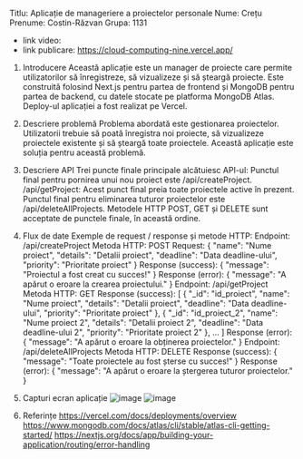 Titlu: Aplicație de manageriere a proiectelor personale
Nume: Crețu
Prenume: Costin-Răzvan
Grupa: 1131
- link video: 
- link publicare: https://cloud-computing-nine.vercel.app/
1. Introducere
Această aplicație este un manager de proiecte care permite utilizatorilor să înregistreze, să vizualizeze și să șteargă proiecte.
Este construită folosind Next.js pentru partea de frontend și MongoDB pentru partea de backend, cu datele stocate pe platforma MongoDB Atlas.
Deploy-ul aplicației a fost realizat pe Vercel.
3. Descriere problemă
Problema abordată este gestionarea proiectelor.
Utilizatorii trebuie să poată înregistra noi proiecte, să vizualizeze proiectele existente și să șteargă toate proiectele.
Această aplicație este soluția pentru această problemă.
5. Descriere API
Trei puncte finale principale alcătuiesc API-ul:
Punctul final pentru pornirea unui nou proiect este /api/createProject.
/api/getProject: Acest punct final preia toate proiectele active în prezent.
Punctul final pentru eliminarea tuturor proiectelor este /api/deleteAllProjects.
Metodele HTTP POST, GET și DELETE sunt acceptate de punctele finale, în această ordine.
7. Flux de date
Exemple de request / response și metode HTTP:
Endpoint: /api/createProject
Metoda HTTP: POST
Request:
{
  "name": "Nume proiect",
  "details": "Detalii proiect",
  "deadline": "Data deadline-ului",
  "priority": "Prioritate proiect"
}
Response (success):
{
  "message": "Proiectul a fost creat cu succes!"
}
Response (error):
{
  "message": "A apărut o eroare la crearea proiectului."
}
Endpoint: /api/getProject
Metoda HTTP: GET
Response (success):
[
  {
    "_id": "id_proiect",
    "name": "Nume proiect",
    "details": "Detalii proiect",
    "deadline": "Data deadline-ului",
    "priority": "Prioritate proiect"
  },
  {
    "_id": "id_proiect_2",
    "name": "Nume proiect 2",
    "details": "Detalii proiect 2",
    "deadline": "Data deadline-ului 2",
    "priority": "Prioritate proiect 2"
  },
  ...
]
Response (error):
{
  "message": "A apărut o eroare la obținerea proiectelor."
}
Endpoint: /api/deleteAllProjects
Metoda HTTP: DELETE
Response (success):
{
  "message": "Toate proiectele au fost șterse cu succes!"
}
Response (error):
{
  "message": "A apărut o eroare la ștergerea tuturor proiectelor."
}
5. Capturi ecran aplicație
![image](https://github.com/cretucostinrazvan/cloud-computing/assets/115085746/0a6da929-0e5e-41c0-853f-e84f7e042e38)
![image](https://github.com/cretucostinrazvan/cloud-computing/assets/115085746/c666b3da-5ce9-483d-9912-20157766a3a7)

7. Referințe
https://vercel.com/docs/deployments/overview
https://www.mongodb.com/docs/atlas/cli/stable/atlas-cli-getting-started/
https://nextjs.org/docs/app/building-your-application/routing/error-handling

